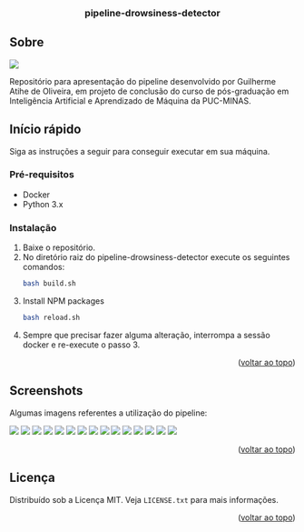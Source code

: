 <a name="readme-top"></a>

<!-- PROJECT LOGO -->
<br />
<div align="center">

  <h3 align="center">pipeline-drowsiness-detector</h3>

</div>

<!-- Sobre o projeto -->

## Sobre

<img src="/imgs/diagram.png">

Repositório para apresentação do pipeline desenvolvido por Guilherme Atihe de Oliveira, em projeto de conclusão do curso de pós-graduação em Inteligência Artificial e Aprendizado de Máquina da PUC-MINAS.

<!-- GETTING STARTED -->

## Início rápido

Siga as instruções a seguir para conseguir executar em sua máquina.

### Pré-requisitos

- Docker
- Python 3.x

### Instalação

1. Baixe o repositório.
2. No diretório raiz do pipeline-drowsiness-detector execute os seguintes comandos:
   ```sh
   bash build.sh
   ```
3. Install NPM packages
   ```sh
   bash reload.sh
   ```
4. Sempre que precisar fazer alguma alteração, interrompa a sessão docker e re-execute o passo 3.

<p align="right">(<a href="#readme-top">voltar ao topo</a>)</p>

<!-- USAGE EXAMPLES -->

## Screenshots

Algumas imagens referentes a utilização do pipeline:

<img style="background-color:white;" src="/imgs/1.png">

<img style="background-color:white;" src="/imgs/2.png">

<img style="background-color:white;" src="/imgs/3.png">

<img style="background-color:white;" src="/imgs/4.png">

<img style="background-color:white;" src="/imgs/5.png">

<img style="background-color:white;" src="/imgs/6.png">

<img style="background-color:white;" src="/imgs/7.png">

<img style="background-color:white;" src="/imgs/8.png">

<img style="background-color:white;" src="/imgs/9.png">

<img style="background-color:white;" src="/imgs/10.png">

<img style="background-color:white;" src="/imgs/11.png">

<img style="background-color:white;" src="/imgs/12.png">

<img style="background-color:white;" src="/imgs/14.png">

<img style="background-color:white;" src="/imgs/13.png">

<img style="background-color:white;" src="/imgs/15.png">

<p align="right">(<a href="#readme-top">voltar ao topo</a>)</p>

<!-- LICENSE -->

## Licença

Distribuído sob a Licença MIT. Veja `LICENSE.txt` para mais informações.

<p align="right">(<a href="#readme-top">voltar ao topo</a>)</p>

